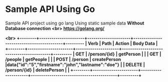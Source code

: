 # Sample API Using Go

Sample API project using go lang
Using static sample data <b>Without Database connection<b>
<br\>
https://golang.org/

<br\>
+--------+----------------------+---------------------+------------------------------------------+---------
| Verb   | Path                 |  Action             |  Body Data                                         |
+--------+----------------------+---------------------+------------------------------------------+---------
| GET    | /person/{id}         | getPerson           |                                                    |
| GET    | /people              | getPeople           |                                                    |
| POST   | /person              | createPerson        |data{"id":"5","firstname":"john","lastname":"doe"}  |
| DELETE | /person/{id}         | deletePerson        |                                                    |
+--------+----------------------+---------------------+------------------------------------------+---------+

